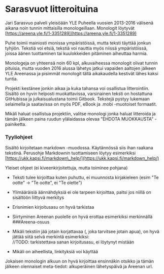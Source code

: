 # Sarasvuot litteroituina

Jari Sarasvuo palveli yleisöään YLE Puheella vuosien 2013-2016 välisenä aikana noin tunnin mittaisilla monologeillaan. Monologit löytyvät [https://areena.yle.fi/1-3351289](https://areena.yle.fi/1-3351289)

Puhe toimii mainiosti monissa ympäristöissä, mutta teksti täyttää jonkun tyhjiön. Tekstiä voi etsiä, tekstiä voi nauttia myös niissä ympäristöissä, joissa äänen tuottaminen tai kuulokkeiden pitäminen aiheuttaa harmia.

Monologeja on yhteensä noin 60 kpl, alkuvaiheessa monologit olivat tunnin pituisia, mutta vuoden 2016 alussa lähetys jatkui vapaiden aaltojen jälkeen YLE Areenassa ja pisimmät monologit tällä aikakaudella kestivät lähes kaksi tuntia.

Projekti kestänee jonkin aikaa ja kuka tahansa voi osallistua litterointiin. Sisältö on hyvin helposti muokattavissa, varsinainen teksti on hostattuna GitHubissa ja julkaisualustana toimii Gitbook. Tekstejä pystyy lukemaan selaimella ja saatavissa on myös PDF, eBook ja .mobi -muotoiset formaatit.

Mikäli haluat osallistua projektiin, valitse monologi jonka haluat litteroida ja tämän jälkeen paina ruudun ylälaidassa olevaa "EHDOTA MUOKKAUSTA" -painiketta.

### Tyyliohjeet

Sisältö kirjoitetaan markdown -muodossa. Käytännössä siis ihan raakana tekstinä. Perusohje Markdownin tuottamiseen löytyy esimerkiksi [https://ukk.kapsi.fi/markdown\_help/](https://ukk.kapsi.fi/markdown_help/)

Yleiset ohjeet \(ei kiveenkirjoitettuja, mutta toiminee pohjana\)

* Teksti tulee kirjoittaa kuten puhuttu, ei muunnosta kirjakieleen \(esim "Te ootte" -&gt; "Te ootte", ei "Te olette"\)
* Ylimääräisiä äännähdyksiä ei ole tarpeen kirjoittaa, paitsi jos niillä on sisältöön liittyvä merkitys
* Erisnimien kirjoitusasu on hyvä tarkistaa
* Siirtyminen Areenan puolelle on hyvä erottaa esimerkiksi merkinnällä  
  \#\#\#Areena-osuus

* Mikäli tekstiin jää jotain korjattavaa \(, joka tarvitsee jotain apua\), on hyvä jättää siitä selvä merkintä esimerkiksi:  
  //TODO: tarkistettava sanan kirjoitusasu, ei löytynyt mistään

* Mikäli on aiheellista, linkityksiä voi käyttää

Jokaisen monologin alkuun on hyvä kirjoittaa ensinnäkin otsikko ja tämän jälkeen olennaiset meta-tiedot: alkuperäinen lähetyspäivä ja Areenan url.

